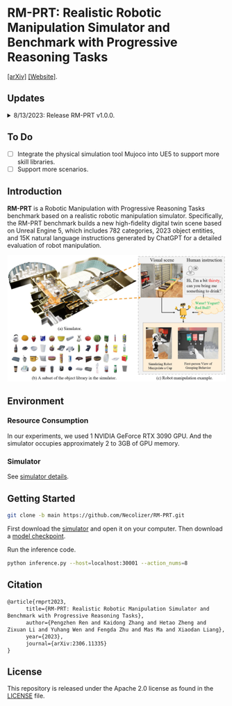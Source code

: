 # RM-PRT: Realistic Robotic Manipulation Simulator and Benchmark with Progressive Reasoning Tasks
[[arXiv]](https://arxiv.org/abs/2306.11335) [[Website]](https://necolizer.github.io/RM-PRT/).

## Updates
<details>
<summary> 8/13/2023: Release RM-PRT v1.0.0. </summary>
   
🚀🚀 We have released the first version [1.0.0](https://github.com/Necolizer/RM-PRT/releases/tag/v1.0.0) of the RM-PRT benchmark simulator.   
   
   - Built on UE5.
   - Supports [instruction tasks](https://github.com/Necolizer/RM-PRT/blob/main/Env/README.md#tasks) with 4 different difficulty levels.
   - Skill Library: Grab.
   - Scene: Restaurant, contains 132 object categories and 231 entities.
     
</details>

## To Do
- [ ] Integrate the physical simulation tool Mujoco into UE5 to support more skill libraries.
- [ ] Support more scenarios.

## Introduction
**RM-PRT** is a Robotic Manipulation with Progressive Reasoning Tasks benchmark based on a realistic robotic manipulation simulator. Specifically, the RM-PRT benchmark builds a new high-fidelity digital twin scene based on Unreal Engine 5, which includes 782 categories, 2023 object entities, and 15K natural language instructions generated by ChatGPT for a detailed evaluation of robot manipulation.

![Simulator](./imgs/Simulator.jpg)




## Environment
### Resource Consumption
In our experiments, we used 1 NVIDIA GeForce RTX 3090 GPU. And the simulator occupies approximately 2 to 3GB of GPU memory.
### Simulator
See [simulator details](https://github.com/Necolizer/RM-PRT/blob/main/Env/README.md).

## Getting Started

```bash
git clone -b main https://github.com/Necolizer/RM-PRT.git
```

First download the [simulator](https://drive.google.com/drive/folders/1jLXAU9eHE6rcpLtohepGlb654mUbA4KR?usp=sharing) and open it on your computer. Then download a [model checkpoint](https://drive.google.com/file/d/1shH1DV6_rrq7hS6Zn0LrfT7LXbDQt3Us/view?usp=drive_link).

Run the inference code.
```bash
python inference.py --host=localhost:30001 --action_nums=8
```

## Citation
```
@article{rmprt2023,
      title={RM-PRT: Realistic Robotic Manipulation Simulator and Benchmark with Progressive Reasoning Tasks}, 
      author={Pengzhen Ren and Kaidong Zhang and Hetao Zheng and Zixuan Li and Yuhang Wen and Fengda Zhu and Mas Ma and Xiaodan Liang},
      year={2023},
      journal={arXiv:2306.11335}
}
```

## License

This repository is released under the Apache 2.0 license as found in the [LICENSE](LICENSE.md) file.
